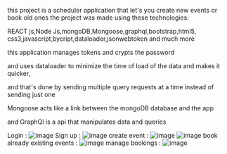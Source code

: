 

this project is a scheduler application that let's you create new events or book old ones 
  the project was made using these technologies:
  
  REACT js,Node Js,mongoDB,Mongoose,graphql,bootstrap,html5,
  css3,javascript,bycript,dataloader,jsonwebtoken and much more
  
this application manages tokens and crypts the password 

and uses dataloader to minimize the time of load of the data and makes it quicker,

  and that's done by sending multiple query requests at a time instead of sending just one
  
Mongoose acts like a link between the mongoDB database and the app

and GraphQl is a api that manipulates data and queries 







Login :
	![image](https://user-images.githubusercontent.com/57690392/125928156-eede7492-7555-4db5-a503-c2a70244f57b.png)
Sign up :
	![image](https://user-images.githubusercontent.com/57690392/125928623-bf4d1b16-31d8-49fe-b4a4-c71d9f1de53f.png)
create event :
	![image](https://user-images.githubusercontent.com/57690392/125928261-297df280-8458-4188-8ae3-3b3972e1d7a5.png)
	![image](https://user-images.githubusercontent.com/57690392/125928291-c513b190-79b0-4e4f-98a1-728e2d7e6198.png)
book already existing events :
	![image](https://user-images.githubusercontent.com/57690392/125928401-d56cce47-58b6-46c2-ab75-c4ecfb3c04be.png)
manage bookings :
![image](https://user-images.githubusercontent.com/57690392/125928489-b0b0e63b-641b-4ed2-8e5a-1cbfacb2b8bc.png)




